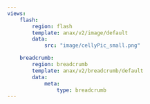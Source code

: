 ```yaml
---
views:
    flash:
        region: flash
        template: anax/v2/image/default
        data:
            src: "image/cellyPic_small.png"

    breadcrumb:
        region: breadcrumb
        template: anax/v2/breadcrumb/default
        data:
            meta:
                type: breadcrumb
---
```

